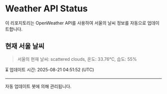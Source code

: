 
# Weather API Status

이 리포지토리는 OpenWeather API를 사용하여 서울의 날씨 정보를 자동으로 업데이트합니다.

## 현재 서울 날씨
> 서울의 현재 날씨: scattered clouds, 온도: 33.76°C, 습도: 55%

⏳ 업데이트 시간: 2025-08-21 04:51:52 (UTC)

---
자동 업데이트 봇에 의해 관리됩니다.
